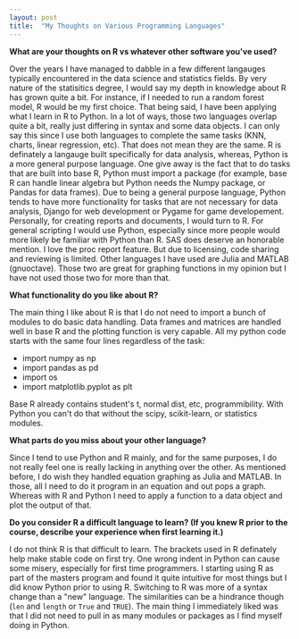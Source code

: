 ```yaml
---
layout: post
title:  "My Thoughts on Various Programming Languages"
---
```


**What are your thoughts on R vs whatever other software you've used?**

Over the years I have managed to dabble in a few different langauges typically encountered in the data science and statistics fields. By very nature of the statisitics degree, I would say my depth in knowledge about R has grown quite a bit. For instance, if I needed to run a random forest model, R would be my first choice. That being said, I have been applying what I learn in R to Python. In a lot of ways, those two languages overlap quite a bit, really just differing in syntax and some data objects. I can only say this since I use both languages to complete the same tasks (KNN, charts, linear regression, etc). That does not mean they are the same. R is definately a langauge built specifically for data analysis, whereas, Python is a more general purpose language. One give away is the fact
that to do tasks that are built into base R, Python must import a package (for example, base R can handle linear algebra but Python needs the Numpy package, or Pandas for data frames). Due to being a general purpose language, Python tends to have more functionality for tasks that are not necessary for data analysis, Django for web development or Pygame for game developement. Personally, for creating reports and documents, I would turn to R. For general scripting I would use Python, especially since more people would more likely be familiar with Python than R. SAS does deserve an honorable mention. I love the proc report feature. But due to licensing, code sharing and reviewing is limited. Other languages I have used are Julia and MATLAB (gnuoctave). Those two are great for graphing functions in my opinion but I have not used those two for more than that.

**What functionality do you like about R?**  

The main thing I like about R is that I do not need to import a bunch of modules to do basic data handling. Data frames and matrices are handled well in base R and the plotting function is very capable. All my python code starts with the same four lines regardless of the task:

- import numpy as np
- import pandas as pd 
- import os
- import matplotlib.pyplot as plt

Base R already contains student's t, normal dist, etc, programmibility. With Python you can't do that without the scipy, scikit-learn, or statistics modules.

**What parts do you miss about your other language?**

Since I tend to use Python and R mainly, and for the same purposes, I do not really feel one is really lacking in anything over the other. As mentioned before, I do wish they handled equation graphing as Julia and MATLAB. In those, all I need to do it program in an equation and out pops a graph. Whereas with R and Python I need to apply a function to a data object and plot the output of that.

**Do you consider R a difficult language to learn? (If you knew R prior to the course, describe your experience when first learning it.)**

I do not think R is that difficult to learn. The brackets used in R definately help make stable code on first try. One wrong indent in Python can cause some misery, especially for first time programmers. I starting using R as part of the masters program and found it quite intuitive for most things but I did know Python prior to using R. Switching to R was more of a syntax change than a "new" language. The similarities can be a hindrance though (`len` and `length` or `True` and `TRUE`). The main thing I immediately liked was that I did not need to pull in as many modules or packages as I find myself doing in Python.
